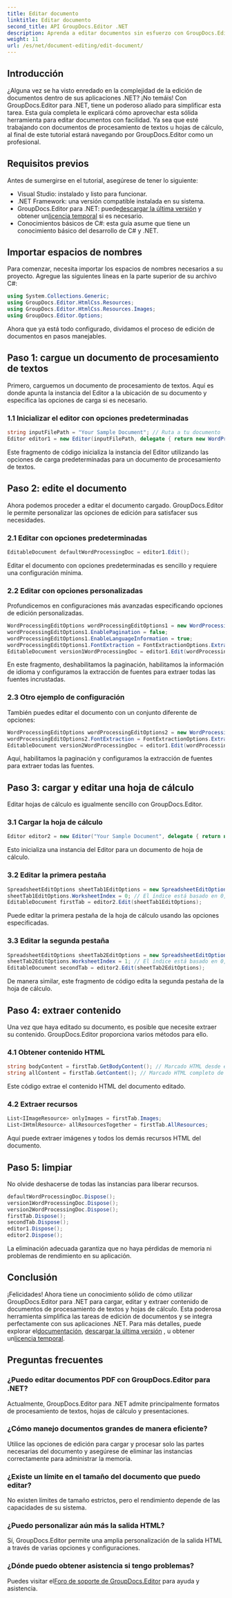 ```yaml
---
title: Editar documento
linktitle: Editar documento
second_title: API GroupDocs.Editor .NET
description: Aprenda a editar documentos sin esfuerzo con GroupDocs.Editor para .NET. Guía paso a paso para archivos de procesamiento de textos y hojas de cálculo.
weight: 11
url: /es/net/document-editing/edit-document/
---
```

## Introducción
¿Alguna vez se ha visto enredado en la complejidad de la edición de documentos dentro de sus aplicaciones .NET? ¡No temáis! Con GroupDocs.Editor para .NET, tiene un poderoso aliado para simplificar esta tarea. Esta guía completa le explicará cómo aprovechar esta sólida herramienta para editar documentos con facilidad. Ya sea que esté trabajando con documentos de procesamiento de textos u hojas de cálculo, al final de este tutorial estará navegando por GroupDocs.Editor como un profesional.
## Requisitos previos
Antes de sumergirse en el tutorial, asegúrese de tener lo siguiente:
- Visual Studio: instalado y listo para funcionar.
- .NET Framework: una versión compatible instalada en su sistema.
-  GroupDocs.Editor para .NET: puede[descargar la última versión](https://releases.groupdocs.com/editor/net/) y obtener un[licencia temporal](https://purchase.groupdocs.com/temporary-license/) si es necesario.
- Conocimientos básicos de C#: esta guía asume que tiene un conocimiento básico del desarrollo de C# y .NET.
## Importar espacios de nombres
Para comenzar, necesita importar los espacios de nombres necesarios a su proyecto. Agregue las siguientes líneas en la parte superior de su archivo C#:
```csharp
using System.Collections.Generic;
using GroupDocs.Editor.HtmlCss.Resources;
using GroupDocs.Editor.HtmlCss.Resources.Images;
using GroupDocs.Editor.Options;
```
Ahora que ya está todo configurado, dividamos el proceso de edición de documentos en pasos manejables.
## Paso 1: cargue un documento de procesamiento de textos
Primero, carguemos un documento de procesamiento de textos. Aquí es donde apunta la instancia del Editor a la ubicación de su documento y especifica las opciones de carga si es necesario.
### 1.1 Inicializar el editor con opciones predeterminadas
```csharp
string inputFilePath = "Your Sample Document"; // Ruta a tu documento
Editor editor1 = new Editor(inputFilePath, delegate { return new WordProcessingLoadOptions(); });
```
Este fragmento de código inicializa la instancia del Editor utilizando las opciones de carga predeterminadas para un documento de procesamiento de textos.
## Paso 2: edite el documento
Ahora podemos proceder a editar el documento cargado. GroupDocs.Editor le permite personalizar las opciones de edición para satisfacer sus necesidades.
### 2.1 Editar con opciones predeterminadas
```csharp
EditableDocument defaultWordProcessingDoc = editor1.Edit();
```
Editar el documento con opciones predeterminadas es sencillo y requiere una configuración mínima.
### 2.2 Editar con opciones personalizadas
Profundicemos en configuraciones más avanzadas especificando opciones de edición personalizadas.
```csharp
WordProcessingEditOptions wordProcessingEditOptions1 = new WordProcessingEditOptions();
wordProcessingEditOptions1.EnablePagination = false;
wordProcessingEditOptions1.EnableLanguageInformation = true;
wordProcessingEditOptions1.FontExtraction = FontExtractionOptions.ExtractAllEmbedded;
EditableDocument version1WordProcessingDoc = editor1.Edit(wordProcessingEditOptions1);
```
En este fragmento, deshabilitamos la paginación, habilitamos la información de idioma y configuramos la extracción de fuentes para extraer todas las fuentes incrustadas.
### 2.3 Otro ejemplo de configuración
También puedes editar el documento con un conjunto diferente de opciones:
```csharp
WordProcessingEditOptions wordProcessingEditOptions2 = new WordProcessingEditOptions(true);
wordProcessingEditOptions2.FontExtraction = FontExtractionOptions.ExtractAll;
EditableDocument version2WordProcessingDoc = editor1.Edit(wordProcessingEditOptions2);
```
Aquí, habilitamos la paginación y configuramos la extracción de fuentes para extraer todas las fuentes.
## Paso 3: cargar y editar una hoja de cálculo
Editar hojas de cálculo es igualmente sencillo con GroupDocs.Editor.
### 3.1 Cargar la hoja de cálculo
```csharp
Editor editor2 = new Editor("Your Sample Document", delegate { return new SpreadsheetLoadOptions(); });
```
Esto inicializa una instancia del Editor para un documento de hoja de cálculo.
### 3.2 Editar la primera pestaña
```csharp
SpreadsheetEditOptions sheetTab1EditOptions = new SpreadsheetEditOptions();
sheetTab1EditOptions.WorksheetIndex = 0; // El índice está basado en 0, por lo que esta es la primera pestaña.
EditableDocument firstTab = editor2.Edit(sheetTab1EditOptions);
```
Puede editar la primera pestaña de la hoja de cálculo usando las opciones especificadas.
### 3.3 Editar la segunda pestaña
```csharp
SpreadsheetEditOptions sheetTab2EditOptions = new SpreadsheetEditOptions();
sheetTab2EditOptions.WorksheetIndex = 1; // El índice está basado en 0, por lo que esta es la segunda pestaña.
EditableDocument secondTab = editor2.Edit(sheetTab2EditOptions);
```
De manera similar, este fragmento de código edita la segunda pestaña de la hoja de cálculo.
## Paso 4: extraer contenido
Una vez que haya editado su documento, es posible que necesite extraer su contenido. GroupDocs.Editor proporciona varios métodos para ello.
### 4.1 Obtener contenido HTML
```csharp
string bodyContent = firstTab.GetBodyContent(); // Marcado HTML desde el interior del elemento HTML->BODY
string allContent = firstTab.GetContent(); // Marcado HTML completo de todos los documentos, incluido el encabezado HTML->HEAD y su contenido.
```
Este código extrae el contenido HTML del documento editado.
### 4.2 Extraer recursos
```csharp
List<IImageResource> onlyImages = firstTab.Images;
List<IHtmlResource> allResourcesTogether = firstTab.AllResources;
```
Aquí puede extraer imágenes y todos los demás recursos HTML del documento.
## Paso 5: limpiar
No olvide deshacerse de todas las instancias para liberar recursos.
```csharp
defaultWordProcessingDoc.Dispose();
version1WordProcessingDoc.Dispose();
version2WordProcessingDoc.Dispose();
firstTab.Dispose();
secondTab.Dispose();
editor1.Dispose();
editor2.Dispose();
```
La eliminación adecuada garantiza que no haya pérdidas de memoria ni problemas de rendimiento en su aplicación.
## Conclusión
 ¡Felicidades! Ahora tiene un conocimiento sólido de cómo utilizar GroupDocs.Editor para .NET para cargar, editar y extraer contenido de documentos de procesamiento de textos y hojas de cálculo. Esta poderosa herramienta simplifica las tareas de edición de documentos y se integra perfectamente con sus aplicaciones .NET. Para más detalles, puede explorar el[documentación](https://tutorials.groupdocs.com/editor/net/), [descargar la última versión](https://releases.groupdocs.com/editor/net/) , u obtener un[licencia temporal](https://purchase.groupdocs.com/temporary-license/).
## Preguntas frecuentes
### ¿Puedo editar documentos PDF con GroupDocs.Editor para .NET?
Actualmente, GroupDocs.Editor para .NET admite principalmente formatos de procesamiento de textos, hojas de cálculo y presentaciones.
### ¿Cómo manejo documentos grandes de manera eficiente?
Utilice las opciones de edición para cargar y procesar solo las partes necesarias del documento y asegúrese de eliminar las instancias correctamente para administrar la memoria.
### ¿Existe un límite en el tamaño del documento que puedo editar?
No existen límites de tamaño estrictos, pero el rendimiento depende de las capacidades de su sistema.
### ¿Puedo personalizar aún más la salida HTML?
Sí, GroupDocs.Editor permite una amplia personalización de la salida HTML a través de varias opciones y configuraciones.
### ¿Dónde puedo obtener asistencia si tengo problemas?
 Puedes visitar el[Foro de soporte de GroupDocs.Editor](https://forum.groupdocs.com/c/editor/20) para ayuda y asistencia.